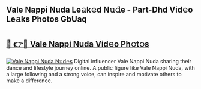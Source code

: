 ## Vale Nappi Nuda Le𝚊k𝚎d N𝚞𝚍e - Part-Dhd Vid𝚎o Le𝚊ks Photos GbUaq

# <h2><a href="http://fbf7co.evod.top/?m=Vale+Nappi+Nuda">🔗 👉🔴 Vale Nappi Nuda Vid𝚎o Ph𝚘t𝚘s</a></h2>

[![Vale Nappi Nuda N𝚞d𝚎s](https://i.imgur.com/8V9OHl7.gif)](http://fbf7co.evod.top/?m=Vale+Nappi+Nuda)
Digital influencer Vale Nappi Nuda sharing their dance and lifestyle journey online. A public figure like Vale Nappi Nuda, with a large following and a strong voice, can inspire and motivate others to make a difference. 
